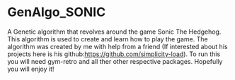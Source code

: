 # GenAlgo_SONIC
A Genetic algorithm that revolves around the game Sonic The Hedgehog. This algorithm is used to create and learn how to play the game.
The algorithm was created by me with help from a friend (If interested about his projects here is his github:https://github.com/simplicity-load).
To run this you will need gym-retro and all ther other respective packages.
Hopefully you will enjoy it!


